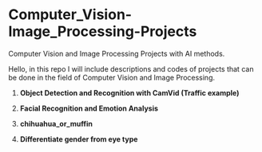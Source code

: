 # Computer_Vision-Image_Processing-Projects

Computer Vision and Image Processing Projects with AI methods.

Hello, in this repo I will include descriptions and codes of projects that can be done in the field of Computer Vision and Image Processing.

1. **Object Detection and Recognition with CamVid (Traffic example)**

2. **Facial Recognition and Emotion Analysis**

3. **chihuahua_or_muffin**
   
5. **Differentiate gender from eye type**

